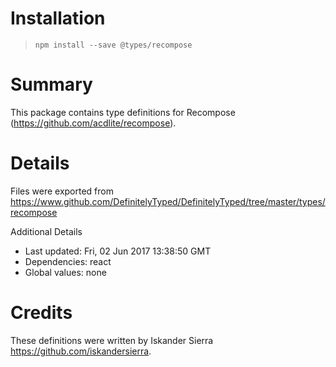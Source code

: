 # Installation
> `npm install --save @types/recompose`

# Summary
This package contains type definitions for Recompose (https://github.com/acdlite/recompose).

# Details
Files were exported from https://www.github.com/DefinitelyTyped/DefinitelyTyped/tree/master/types/recompose

Additional Details
 * Last updated: Fri, 02 Jun 2017 13:38:50 GMT
 * Dependencies: react
 * Global values: none

# Credits
These definitions were written by Iskander Sierra <https://github.com/iskandersierra>.
